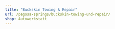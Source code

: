 ```yaml
---
title: "Buckskin Towing & Repair"
url: /pagosa-springs/buckskin-towing-und-repair/
shop: Autowerkstatt
---
```

